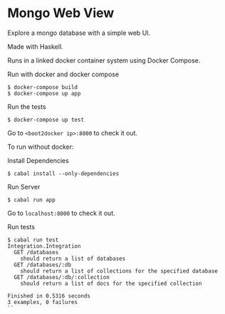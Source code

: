 # Mongo Web View

Explore a mongo database with a simple web UI.

Made with Haskell.

Runs in a linked docker container system using Docker Compose.

Run with docker and docker compose

```
$ docker-compose build
$ docker-compose up app
```

Run the tests

```
$ docker-compose up test
```

Go to `<boot2docker ip>:8000` to check it out.

To run without docker:

Install Dependencies

```
$ cabal install --only-dependencies
```

Run Server

```
$ cabal run app
```

Go to `localhost:8000` to check it out.

Run tests

```
$ cabal run test
Integration.Integration
  GET /databases
    should return a list of databases
  GET /databases/:db
    should return a list of collections for the specified database
  GET /databases/:db/:collection
    should return a list of docs for the specified collection

Finished in 0.5316 seconds
3 examples, 0 failures
``
